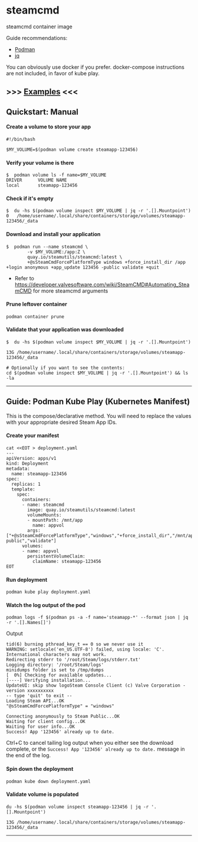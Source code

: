 # steamcmd
steamcmd container image

Guide recommendations:

* [Podman](https://podman.io/)
* [jq](https://jqlang.github.io/jq/download/)

You can obviously use docker if you prefer. docker-compose instructions are not included, in favor of kube play.

## >>> [Examples](github.com/steamutils/steamcmd/examples) <<<

## Quickstart: Manual

#### Create a volume to store your app

```
#!/bin/bash

$MY_VOLUME=$(podman volume create steamapp-123456)
```

#### Verify your volume is there
```
$  podman volume ls -f name=$MY_VOLUME
DRIVER      VOLUME NAME
local       steamapp-123456
```

#### Check if it's empty
```
$  du -hs $(podman volume inspect $MY_VOLUME | jq -r '.[].Mountpoint')
0	/home/username/.local/share/containers/storage/volumes/steamapp-123456/_data
```

#### Download and install your application
```
$  podman run --name steamcmd \
        -v $MY_VOLUME:/app:Z \
        quay.io/steamutils/steamcmd:latest \
        +@sSteamCmdForcePlatformType windows +force_install_dir /app +login anonymous +app_update 123456 -public validate +quit
```
* Refer to https://developer.valvesoftware.com/wiki/SteamCMD#Automating_SteamCMD for more steamcmd arguments

#### Prune leftover container
```
podman container prune
```

#### Validate that your application was downloaded
```
$  du -hs $(podman volume inspect $MY_VOLUME | jq -r '.[].Mountpoint')

13G	/home/username/.local/share/containers/storage/volumes/steamapp-123456/_data

# Optionally if you want to see the contents:
cd $(podman volume inspect $MY_VOLUME | jq -r '.[].Mountpoint') && ls -la
```

---

## Guide: Podman Kube Play (Kubernetes Manifest)

This is the compose/declarative method. You will need to replace the values with your appropriate desired Steam App IDs.

#### Create your manifest
```
cat <<EOT > deployment.yaml
---
apiVersion: apps/v1
kind: Deployment
metadata:
  name: steamapp-123456
spec:
  replicas: 1
  template:
    spec:
      containers:
      - name: steamcmd
        image: quay.io/steamutils/steamcmd:latest
        volumeMounts:
        - mountPath: /mnt/app
          name: appvol
        args: ["+@sSteamCmdForcePlatformType","windows","+force_install_dir","/mnt/app","+login","anonymous","+app_update","123456","-public","validate"]
      volumes:
      - name: appvol
        persistentVolumeClaim:
          claimName: steamapp-123456
EOT
```
#### Run deployment
```
podman kube play deployment.yaml
```

#### Watch the log output of the pod
```
podman logs -f $(podman ps -a -f name='steamapp-*' --format json | jq -r '.[].Names[]')
```
Output
```
tid(6) burning pthread_key_t == 0 so we never use it
WARNING: setlocale('en_US.UTF-8') failed, using locale: 'C'. International characters may not work.
Redirecting stderr to '/root/Steam/logs/stderr.txt'
Logging directory: '/root/Steam/logs'
minidumps folder is set to /tmp/dumps
[  0%] Checking for available updates...
[----] Verifying installation...
UpdateUI: skip show logoSteam Console Client (c) Valve Corporation - version xxxxxxxxxx
-- type 'quit' to exit --
Loading Steam API...OK
"@sSteamCmdForcePlatformType" = "windows"

Connecting anonymously to Steam Public...OK
Waiting for client config...OK
Waiting for user info...OK
Success! App '123456' already up to date.
```
Ctrl+C to cancel tailing log output when you either see the download complete, or the `Success! App '123456' already up to date.` message in the end of the log.

#### Spin down the deployment

```
podman kube down deployment.yaml
```

#### Validate volume is populated 
```
du -hs $(podman volume inspect steamapp-123456 | jq -r '.[].Mountpoint')

13G	/home/username/.local/share/containers/storage/volumes/steamapp-123456/_data
```

---